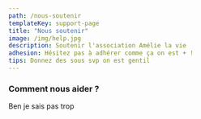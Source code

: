 ```yaml
---
path: /nous-soutenir
templateKey: support-page
title: "Nous soutenir"
image: /img/help.jpg
description: Soutenir l'association Amélie la vie
adhesion: Hésitez pas à adhérer comme ça on est + !
tips: Donnez des sous svp on est gentil
---
```


### Comment nous aider ?

Ben je sais pas trop
